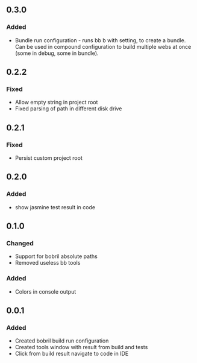 ## 0.3.0
### Added
- Bundle run configuration - runs bb b with setting, to create a bundle. 
Can be used in compound configuration to build multiple webs at once (some in debug, some in bundle).

## 0.2.2
### Fixed
- Allow empty string in project root
- Fixed parsing of path in different disk drive

## 0.2.1
### Fixed
- Persist custom project root

## 0.2.0
### Added
- show jasmine test result in code

## 0.1.0
### Changed
- Support for bobril absolute paths
- Removed useless bb tools

### Added
- Colors in console output

## 0.0.1
### Added
- Created bobril build run configuration
- Created tools window with result from build and tests
- Click from build result navigate to code in IDE